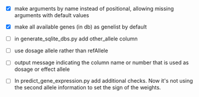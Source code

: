 - [x] make arguments by name instead of positional, allowing missing arguments with default values

- [x] make all available genes (in db) as genelist by default 

- [ ] in generate_sqlite_dbs.py add other_allele column

- [ ] use dosage allele rather than refAllele

- [ ] output message indicating the column name or number that is used as dosage or effect allele



- [ ] In predict_gene_expression.py add additional checks. Now it's not using the second allele information to set the sign of the weights.
